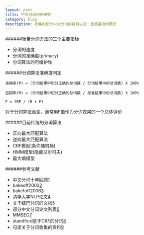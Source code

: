 ```yaml
---
layout: post
title: 中文分词初步研究
category: blog
description: 收集的部分中文分词的资料以及一些很基础的概念
---
```


######衡量分词方法的三个主要指标


+ 分词的速度
+ 分词的准确度(primary)
+ 分词算法的可维护性

######分词算法准确度判定


    准确率(P) = (分词结果中切分正确的总词数 / 分词结果中的总词数) X 100%

    召回率(R) = (分词结果中切分正确的总词数 / 标准结果中的总词数) X 100% 

    F = 2RP / (R + P)
    
对于分词算法而言，通常用F值作为分词效果的一个总体评价


######目前传统的分词算法


+ 正向最大匹配算法
+ 逆向最大匹配算法
+ CRF模型(条件随机场)
+ HMM模型(隐藏马尔可夫)
+ 最大熵模型


######参考文献


+ 中文分词十年回顾[1]
+ bakeoff2003[2]
+ bakefoff2006[3]
+ 清华大学NLP论文[4]
+ 关于结巴分词的文档[5]
+ 部分中文分词论文列表[6]
+ MMSEG[7]
+ standford基于CRF的分词[8]
+ 句读关于分词收集的资料[9]



[1]:http://ccl.pku.edu.cn/alcourse/nlp/LectureNotes/Chinese%20Word%20Segmentation%20A%20Decade%20Review(Huang%20Changning).pdf
[2]:http://www.sighan.org/bakeoff2003/
[3]:http://www.sighan.org/bakeoff2006/
[4]:http://nlp.csai.tsinghua.edu.cn/site2/index.php?option=com_content&view=article&id=48&Itemid=55&lang=en
[5]:http://ddtcms.com/blog/archive/2013/2/4/69/jieba-fenci-suanfa-lijie/
[6]:http://zhangkaixu.github.com/bibpage/cws.html
[7]:http://technology.chtsai.org/mmseg/
[8]:http://www-nlp.stanford.edu/software/segmenter.shtml
[9]:http://trac.judou.org/trac.judou.org






